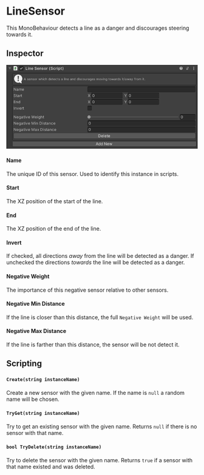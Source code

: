 # LineSensor

This MonoBehaviour detects a line as a danger and discourages steering towards it.

## Inspector

![EntityIdentity Inspector](../../../../images/LineSensorInspector.png)

#### Name

The unique ID of this sensor. Used to identify this instance in scripts.

#### Start

The XZ position of the start of the line.

#### End

The XZ position of the end of the line.

#### Invert

If checked, all directions _away_ from the line will be detected as a danger. If unchecked the directions _towards_ the line will be detected as a danger.

#### Negative Weight

The importance of this negative sensor relative to other sensors.

#### Negative Min Distance

If the line is closer than this distance, the full `Negative Weight` will be used.

#### Negative Max Distance

If the line is farther than this distance, the sensor will be not detect it.

## Scripting

#### `Create(string instanceName)`

Create a new sensor with the given name. If the name is `null` a random name will be chosen.

#### `TryGet(string instanceName)`

Try to get an existing sensor with the given name. Returns `null` if there is no sensor with that name.

#### `bool TryDelete(string instanceName)`

Try to delete the sensor with the given name. Returns `true` if a sensor with that name existed and was deleted.